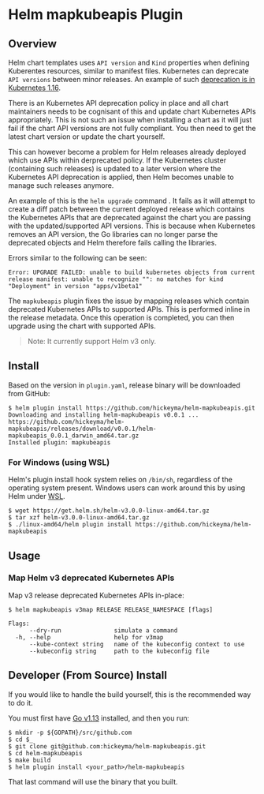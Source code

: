 # Helm mapkubeapis Plugin

## Overview

Helm chart templates uses `API version` and `Kind` properties when defining Kuberentes resources, similar to  manifest files. Kubernetes can deprecate `API versions` between minor releases. An example of such [deprecation is in Kubernetes 1.16](https://kubernetes.io/blog/2019/07/18/api-deprecations-in-1-16/).

There is an Kubernetes API deprecation policy in place and all chart maintainers needs to be cognisant of this and update chart Kubernetes APIs appropriately. This is not such an issue when installing a chart as it will just fail if the chart API versions are not fully compliant. You then need to get the latest chart version or update the chart yourself.

This can however become a problem for Helm releases already deployed which use APIs within derprecated policy. If the Kubernetes cluster (containing such releases) is updated to a later version where the Kubernetes API deprecation is applied, then Helm becomes unable to manage such releases anymore.
 
An example of this is the `helm upgrade` command . It fails as it will attempt to create a diff patch between the current deployed release which contains the Kubernetes APIs that are deprecated against the chart you are passing with the updated/supported API versions. This is because when Kubernetes removes an API version, the Go libraries can no longer parse the deprecated objects and Helm therefore fails calling the libraries.

Errors similar to the following can be seen:

```
Error: UPGRADE FAILED: unable to build kubernetes objects from current release manifest: unable to recognize "": no matches for kind "Deployment" in version "apps/v1beta1"
```

The `mapkubeapis` plugin fixes the issue by mapping releases which contain deprecated Kubernetes APIs to supported APIs. This is performed inline in the release metadata. Once this operation is completed, you can then upgrade using the chart with supported APIs.

> Note: It currently support Helm v3 only.

## Install

Based on the version in `plugin.yaml`, release binary will be downloaded from GitHub:

```console
$ helm plugin install https://github.com/hickeyma/helm-mapkubeapis.git
Downloading and installing helm-mapkubeapis v0.0.1 ...
https://github.com/hickeyma/helm-mapkubeapis/releases/download/v0.0.1/helm-mapkubeapis_0.0.1_darwin_amd64.tar.gz
Installed plugin: mapkubeapis
```

### For Windows (using WSL)
Helm's plugin install hook system relies on `/bin/sh`, regardless of the operating system present. Windows users can work around this by using Helm under [WSL](https://docs.microsoft.com/en-us/windows/wsl/install-win10).
```
$ wget https://get.helm.sh/helm-v3.0.0-linux-amd64.tar.gz
$ tar xzf helm-v3.0.0-linux-amd64.tar.gz
$ ./linux-amd64/helm plugin install https://github.com/hickeyma/helm-mapkubeapis
```

## Usage

### Map Helm v3 deprecated Kubernetes APIs

Map v3 release deprecated Kubernetes APIs in-place:

```console
$ helm mapkubeapis v3map RELEASE RELEASE_NAMESPACE [flags]

Flags:
      --dry-run               simulate a command
  -h, --help                  help for v3map
      --kube-context string   name of the kubeconfig context to use
      --kubeconfig string     path to the kubeconfig file
```

## Developer (From Source) Install

If you would like to handle the build yourself, this is the recommended way to do it.

You must first have [Go v1.13](http://golang.org) installed, and then you run:

```console
$ mkdir -p ${GOPATH}/src/github.com
$ cd $_
$ git clone git@github.com:hickeyma/helm-mapkubeapis.git
$ cd helm-mapkubeapis
$ make build
$ helm plugin install <your_path>/helm-mapkubeapis
```

That last command will use the binary that you built.
